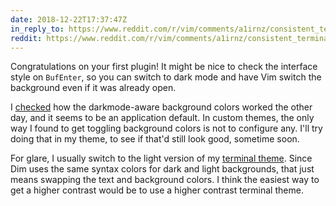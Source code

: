 ```yaml
---
date: 2018-12-22T17:37:47Z
in_reply_to: https://www.reddit.com/r/vim/comments/a1irnz/consistent_terminal_colors_with_16ansicolor_vim/ec9hg1q/
reddit: https://www.reddit.com/r/vim/comments/a1irnz/consistent_terminal_colors_with_16ansicolor_vim/ecbxaee/
---
```

Congratulations on your first plugin! It might be nice to check the interface style on `BufEnter`, so you can switch to dark mode and have Vim switch the background even if it was already open.

I [checked](https://twitter.com/jkreeftmeijer/status/1075358088914452480) how the darkmode-aware background colors worked the other day, and it seems to be an application default. In custom themes, the only way I found to get toggling background colors is not to configure any. I'll try doing that in my theme, to see if that'd still look good, sometime soon.

For glare, I usually switch to the light version of my [terminal theme](https://github.com/jeffkreeftmeijer/appsignal.terminal). Since Dim uses the same syntax colors for dark and light backgrounds, that just means swapping the text and background colors. I think the easiest way to get a higher contrast would be to use a higher contrast terminal theme.
